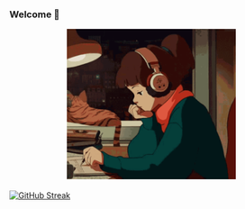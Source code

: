 ### Welcome 👋

<div style="display: flex; justify-content: center; margin-bottom: 20px;">
  <img src="img/lofi-girl.gif" alt="Lofi Girl" width="300">
</div>

<p align="center">

  [![GitHub Streak](https://streak-stats.demolab.com?user=jennisung&theme=submarine-flowers)](https://git.io/streak-stats)
</p>
